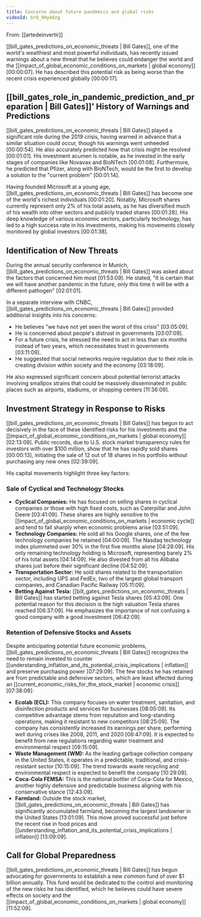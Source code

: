 ```yaml
---
title: Concerns about future pandemics and global risks
videoId: br8_9Hy4dzg
---
```


From: [[artedeinvertir]] <br/> 

[[bill_gates_predictions_on_economic_threats | Bill Gates]], one of the world's wealthiest and most powerful individuals, has recently issued warnings about a new threat that he believes could endanger the world and the [[impact_of_global_economic_conditions_on_markets | global economy]] <a class="yt-timestamp" data-t="00:00:07">[00:00:07]</a>. He has described this potential risk as being worse than the recent crisis experienced globally <a class="yt-timestamp" data-t="00:00:17">[00:00:17]</a>.

## [[bill_gates_role_in_pandemic_prediction_and_preparation | Bill Gates]]' History of Warnings and Predictions

[[bill_gates_predictions_on_economic_threats | Bill Gates]] played a significant role during the 2019 crisis, having warned in advance that a similar situation could occur, though his warnings went unheeded <a class="yt-timestamp" data-t="00:00:54">[00:00:54]</a>. He also accurately predicted how that crisis might be resolved <a class="yt-timestamp" data-t="00:01:01">[00:01:01]</a>. His investment acumen is notable, as he invested in the early stages of companies like Novavax and BioNTech <a class="yt-timestamp" data-t="00:01:08">[00:01:08]</a>. Furthermore, he predicted that Pfizer, along with BioNTech, would be the first to develop a solution to the "current problem" <a class="yt-timestamp" data-t="00:01:14">[00:01:14]</a>.

Having founded Microsoft at a young age, [[bill_gates_predictions_on_economic_threats | Bill Gates]] has become one of the world's richest individuals <a class="yt-timestamp" data-t="00:01:20">[00:01:20]</a>. Notably, Microsoft shares currently represent only 2% of his total assets, as he has diversified much of his wealth into other sectors and publicly traded shares <a class="yt-timestamp" data-t="00:01:28">[00:01:28]</a>. His deep knowledge of various economic sectors, particularly technology, has led to a high success rate in his investments, making his movements closely monitored by global investors <a class="yt-timestamp" data-t="00:01:38">[00:01:38]</a>.

## Identification of New Threats

During the annual security conference in Munich, [[bill_gates_predictions_on_economic_threats | Bill Gates]] was asked about the factors that concerned him most <a class="yt-timestamp" data-t="01:53:09">[01:53:09]</a>. He stated, "It is certain that we will have another pandemic in the future, only this time it will be with a different pathogen" <a class="yt-timestamp" data-t="02:01:01">[02:01:01]</a>.

In a separate interview with CNBC, [[bill_gates_predictions_on_economic_threats | Bill Gates]] provided additional insights into his concerns:
*   He believes "we have not yet seen the worst of this crisis" <a class="yt-timestamp" data-t="03:05:09">[03:05:09]</a>.
*   He is concerned about people's distrust in governments <a class="yt-timestamp" data-t="03:07:09">[03:07:09]</a>.
*   For a future crisis, he stressed the need to act in less than six months instead of two years, which necessitates trust in governments <a class="yt-timestamp" data-t="03:11:09">[03:11:09]</a>.
*   He suggested that social networks require regulation due to their role in creating division within society and the economy <a class="yt-timestamp" data-t="03:18:09">[03:18:09]</a>.

He also expressed significant concern about potential terrorist attacks involving smallpox strains that could be massively disseminated in public places such as airports, stadiums, or shopping centers <a class="yt-timestamp" data-t="11:36:09">[11:36:09]</a>.

## Investment Strategy in Response to Risks

[[bill_gates_predictions_on_economic_threats | Bill Gates]] has begun to act decisively in the face of these identified risks for his investments and the [[impact_of_global_economic_conditions_on_markets | global economy]] <a class="yt-timestamp" data-t="02:13:09">[02:13:09]</a>. Public records, due to U.S. stock market transparency rules for investors with over $100 million, show that he has rapidly sold shares <a class="yt-timestamp" data-t="00:00:13">[00:00:13]</a>, initiating the sale of 12 out of 18 shares in his portfolio without purchasing any new ones <a class="yt-timestamp" data-t="02:39:09">[02:39:09]</a>.

His capital movements highlight three key factors:

### Sale of Cyclical and Technology Stocks
*   **Cyclical Companies:** He has focused on selling shares in cyclical companies or those with high fixed costs, such as Caterpillar and John Deere <a class="yt-timestamp" data-t="03:41:09">[03:41:09]</a>. These shares are highly sensitive to the [[impact_of_global_economic_conditions_on_markets | economic cycle]] and tend to fall sharply when economic problems arise <a class="yt-timestamp" data-t="03:51:09">[03:51:09]</a>.
*   **Technology Companies:** He sold all his Google shares, one of the few technology companies he retained <a class="yt-timestamp" data-t="04:00:09">[04:00:09]</a>. The Nasdaq technology index plummeted over 30% in the first five months alone <a class="yt-timestamp" data-t="04:28:09">[04:28:09]</a>. His only remaining technology holding is Microsoft, representing barely 2% of his total assets <a class="yt-timestamp" data-t="04:14:09">[04:14:09]</a>. He also divested from all his Alibaba shares just before their significant decline <a class="yt-timestamp" data-t="04:52:09">[04:52:09]</a>.
*   **Transportation Sector:** He sold shares related to the transportation sector, including UPS and FedEx, two of the largest global transport companies, and Canadian Pacific Railway <a class="yt-timestamp" data-t="05:11:09">[05:11:09]</a>.
*   **Betting Against Tesla:** [[bill_gates_predictions_on_economic_threats | Bill Gates]] has started betting against Tesla shares <a class="yt-timestamp" data-t="05:43:09">[05:43:09]</a>. One potential reason for this decision is the high valuation Tesla shares reached <a class="yt-timestamp" data-t="06:37:09">[06:37:09]</a>. He emphasizes the importance of not confusing a good company with a good investment <a class="yt-timestamp" data-t="06:42:09">[06:42:09]</a>.

### Retention of Defensive Stocks and Assets
Despite anticipating potential future economic problems, [[bill_gates_predictions_on_economic_threats | Bill Gates]] recognizes the need to remain invested to counter [[understanding_inflation_and_its_potential_crisis_implications | inflation]] and preserve purchasing power <a class="yt-timestamp" data-t="07:29:09">[07:29:09]</a>. The few stocks he has retained are from predictable and defensive sectors, which are least affected during an [[current_economic_risks_for_the_stock_market | economic crisis]] <a class="yt-timestamp" data-t="07:38:09">[07:38:09]</a>:
*   **Ecolab (ECL):** This company focuses on water treatment, sanitation, and disinfection products and services for businesses <a class="yt-timestamp" data-t="08:05:09">[08:05:09]</a>. Its competitive advantage stems from reputation and long-standing operations, making it resistant to new competitors <a class="yt-timestamp" data-t="08:25:09">[08:25:09]</a>. The company has consistently increased its earnings per share, performing well during crises like 2008, 2011, and 2020 <a class="yt-timestamp" data-t="08:47:09">[08:47:09]</a>. It is expected to benefit from new regulations regarding water treatment and environmental respect <a class="yt-timestamp" data-t="09:15:09">[09:15:09]</a>.
*   **Waste Management (WM):** As the leading garbage collection company in the United States, it operates in a predictable, traditional, and crisis-resistant sector <a class="yt-timestamp" data-t="10:15:09">[10:15:09]</a>. The trend towards waste recycling and environmental respect is expected to benefit the company <a class="yt-timestamp" data-t="10:29:09">[10:29:09]</a>.
*   **Coca-Cola FEMSA:** This is the national bottler of Coca-Cola for Mexico, another highly defensive and predictable business aligning with his conservative stance <a class="yt-timestamp" data-t="12:43:09">[12:43:09]</a>.
*   **Farmland:** Outside the stock market, [[bill_gates_predictions_on_economic_threats | Bill Gates]] has significantly accumulated farmland, becoming the largest landowner in the United States <a class="yt-timestamp" data-t="13:01:09">[13:01:09]</a>. This move proved successful just before the recent rise in food prices and [[understanding_inflation_and_its_potential_crisis_implications | inflation]] <a class="yt-timestamp" data-t="13:09:09">[13:09:09]</a>.

## Call for Global Preparedness

[[bill_gates_predictions_on_economic_threats | Bill Gates]] has begun advocating for governments to establish a new common fund of over $1 billion annually. This fund would be dedicated to the control and monitoring of the new risks he has identified, which he believes could have severe effects on society and the [[impact_of_global_economic_conditions_on_markets | global economy]] <a class="yt-timestamp" data-t="11:52:09">[11:52:09]</a>.
